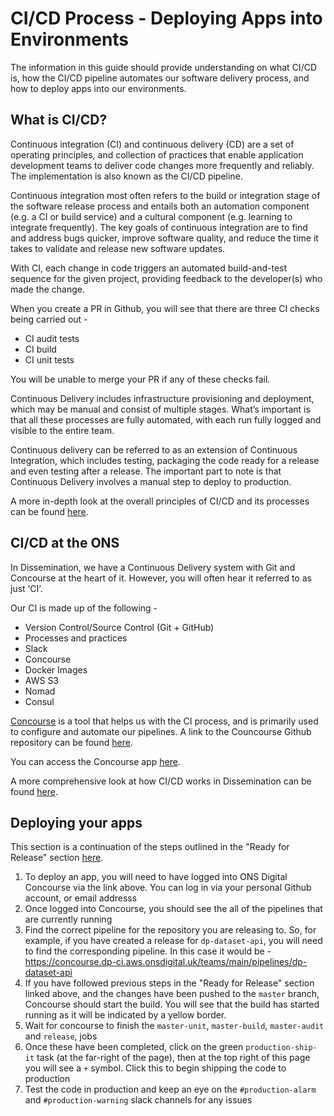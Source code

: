 # CI/CD Process - Deploying Apps into Environments

The information in this guide should provide understanding on what CI/CD is, how the CI/CD pipeline automates our software delivery process, and how to deploy apps into our environments.

## What is CI/CD?

Continuous integration (CI) and continuous delivery (CD) are a set of operating principles, and collection of practices that enable application development teams to deliver code changes more frequently and reliably. The implementation is also known as the CI/CD pipeline.

Continuous integration most often refers to the build or integration stage of the software release process and entails both an automation component (e.g. a CI or build service) and a cultural component (e.g. learning to integrate frequently). The key goals of continuous integration are to find and address bugs quicker, improve software quality, and reduce the time it takes to validate and release new software updates.

With CI, each change in code triggers an automated build-and-test sequence for the given project, providing feedback to the developer(s) who made the change.

When you create a PR in Github, you will see that there are three CI checks being carried out -

- CI audit tests
- CI build
- CI unit tests

You will be unable to merge your PR if any of these checks fail.

Continuous Delivery includes infrastructure provisioning and deployment, which may be manual and consist of multiple stages. What’s important is that all these processes are fully automated, with each run fully logged and visible to the entire team.

Continuous delivery can be referred to as an extension of Continuous Integration, which includes testing, packaging the code ready for a release and even testing after a release. The important part to note is that Continuous Delivery involves a manual step to deploy to production.

A more in-depth look at the overall principles of CI/CD and its processes can be found [here](https://www.atlassian.com/continuous-delivery/principles/continuous-integration-vs-delivery-vs-deployment).

## CI/CD at the ONS

In Dissemination, we have a Continuous Delivery system with Git and Concourse at the heart of it. However, you will often hear it referred to as just ‘CI’.

Our CI is made up of the following -

- Version Control/Source Control (Git + GitHub)
- Processes and practices
- Slack
- Concourse
- Docker Images
- AWS S3
- Nomad
- Consul

[Concourse](https://concourse-ci.org/) is a tool that helps us with the CI process, and is primarily used to configure and automate our pipelines. A link to the Councourse Github repository can be found [here](https://github.com/concourse/concourse).

You can access the Concourse app [here](https://concourse.dp-ci.aws.onsdigital.uk/).

A more comprehensive look at how CI/CD works in Dissemination can be found [here](https://docs.google.com/presentation/d/1_oPT6WBfWrNsIHONExp0xwUAlW_VElgu-eMxPPBR1W8/edit#slide=id.p).

## Deploying your apps

This section is a continuation of the steps outlined in the "Ready for Release" section [here](JIRA_BOARD_FLOW.md).

1. To deploy an app, you will need to have logged into ONS Digital Concourse via the link above. You can log in via your personal Github account, or email addresss
2. Once logged into Concourse, you should see the all of the pipelines that are currently running
3. Find the correct pipeline for the repository you are releasing to. So, for example, if you have created a release for `dp-dataset-api`, you will need to find the corresponding pipeline. In this case it would be - <https://concourse.dp-ci.aws.onsdigital.uk/teams/main/pipelines/dp-dataset-api>
4. If you have followed previous steps in the "Ready for Release" section linked above, and the changes have been pushed to the `master` branch, Concourse should start the build. You will see that the build has started running as it will be indicated by a yellow border.
5. Wait for concourse to finish the `master-unit`, `master-build`, `master-audit` and `release`,  jobs
6. Once these have been completed, click on the green `production-ship-it` task (at the far-right of the page), then at the top right of this page you will see a `+` symbol. Click this to begin shipping the code to production
7. Test the code in production and keep an eye on the `#production-alarm` and `#production-warning` slack channels for any issues
